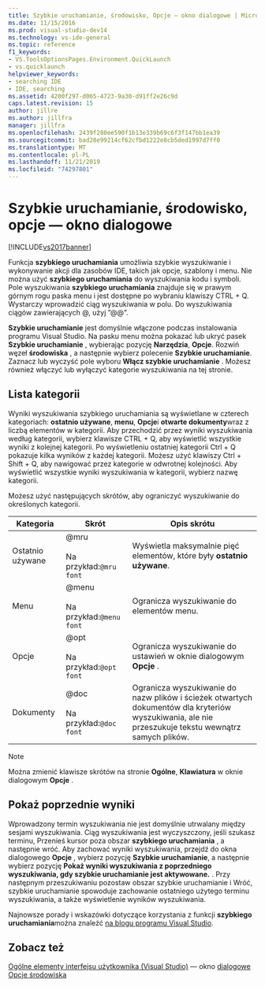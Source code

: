 ```yaml
---
title: Szybkie uruchamianie, środowisko, Opcje — okno dialogowe | Microsoft Docs
ms.date: 11/15/2016
ms.prod: visual-studio-dev14
ms.technology: vs-ide-general
ms.topic: reference
f1_keywords:
- VS.ToolsOptionsPages.Environment.QuickLaunch
- vs.quicklaunch
helpviewer_keywords:
- searching IDE
- IDE, searching
ms.assetid: 4200f297-d065-4723-9a30-d91ff2e26c9d
caps.latest.revision: 15
author: jillre
ms.author: jillfra
manager: jillfra
ms.openlocfilehash: 2439f280ee590f1b13e339b69c6f3f147bb1ea39
ms.sourcegitcommit: bad28e99214cf62cfbd1222e8cb5ded1997d7ff0
ms.translationtype: MT
ms.contentlocale: pl-PL
ms.lasthandoff: 11/21/2019
ms.locfileid: "74297801"
---
```

# <a name="quick-launch-environment-options-dialog-box"></a>Szybkie uruchamianie, środowisko, opcje — okno dialogowe
[!INCLUDE[vs2017banner](../../includes/vs2017banner.md)]

Funkcja **szybkiego uruchamiania** umożliwia szybkie wyszukiwanie i wykonywanie akcji dla zasobów IDE, takich jak opcje, szablony i menu. Nie można użyć **szybkiego uruchamiania** do wyszukiwania kodu i symboli. Pole wyszukiwania **szybkiego uruchamiania** znajduje się w prawym górnym rogu paska menu i jest dostępne po wybraniu klawiszy CTRL + Q. Wystarczy wprowadzić ciąg wyszukiwania w polu. Do wyszukiwania ciągów zawierających @, użyj ”@@”.

 **Szybkie uruchamianie** jest domyślnie włączone podczas instalowania programu Visual Studio. Na pasku menu można pokazać lub ukryć pasek **Szybkie uruchamianie** , wybierając pozycję **Narzędzia**, **Opcje**. Rozwiń węzeł **środowiska** , a następnie wybierz polecenie **Szybkie uruchamianie**. Zaznacz lub wyczyść pole wyboru **Włącz szybkie uruchamianie** . Możesz również włączyć lub wyłączyć kategorie wyszukiwania na tej stronie.

## <a name="category-list"></a>Lista kategorii
 Wyniki wyszukiwania szybkiego uruchamiania są wyświetlane w czterech kategoriach: **ostatnio używane**, **menu**, **Opcje**i **otwarte dokumenty**wraz z liczbą elementów w kategorii. Aby przechodzić przez wyniki wyszukiwania według kategorii, wybierz klawisze CTRL + Q, aby wyświetlić wszystkie wyniki z kolejnej kategorii. Po wyświetleniu ostatniej kategorii Ctrl + Q pokazuje kilka wyników z każdej kategorii. Możesz użyć klawiszy Ctrl + Shift + Q, aby nawigować przez kategorie w odwrotnej kolejności. Aby wyświetlić wszystkie wyniki wyszukiwania w kategorii, wybierz nazwę kategorii.

 Możesz użyć następujących skrótów, aby ograniczyć wyszukiwanie do określonych kategorii.

|Kategoria|Skrót|Opis skrótu|
|--------------|--------------|--------------------------|
|Ostatnio używane|@mru<br /><br /> Na przykład:`@mru font`|Wyświetla maksymalnie pięć elementów, które były **ostatnio używane**.|
|Menu|@menu<br /><br /> Na przykład:`@menu font`|Ogranicza wyszukiwanie do elementów menu.|
|Opcje|@opt<br /><br /> Na przykład:`@opt font`|Ogranicza wyszukiwanie do ustawień w oknie dialogowym **Opcje** .|
|Dokumenty|@doc<br /><br /> Na przykład:`@doc font`|Ogranicza wyszukiwanie do nazw plików i ścieżek otwartych dokumentów dla kryteriów wyszukiwania, ale nie przeszukuje tekstu wewnątrz samych plików.|

> [!NOTE]
> Można zmienić klawisze skrótów na stronie **Ogólne**, **Klawiatura** w oknie dialogowym **Opcje** .

## <a name="show-previous-results"></a>Pokaż poprzednie wyniki
 Wprowadzony termin wyszukiwania nie jest domyślnie utrwalany między sesjami wyszukiwania. Ciąg wyszukiwania jest wyczyszczony, jeśli szukasz terminu, Przenieś kursor poza obszar **szybkiego uruchamiania** , a następnie wróć. Aby zachować wyniki wyszukiwania, przejdź do okna dialogowego **Opcje** , wybierz pozycję **Szybkie uruchamianie**, a następnie wybierz pozycję **Pokaż wyniki wyszukiwania z poprzedniego wyszukiwania, gdy szybkie uruchamianie jest aktywowane.** . Przy następnym przeszukiwaniu pozostaw obszar szybkie uruchamianie i Wróć, szybkie uruchamianie spowoduje zachowanie ostatniego użytego terminu wyszukiwania, a także wyświetlenie wyników wyszukiwania.

 Najnowsze porady i wskazówki dotyczące korzystania z funkcji **szybkiego uruchamiania**można znaleźć [na blogu programu Visual Studio](https://go.microsoft.com/fwlink/?LinkId=236054).

## <a name="see-also"></a>Zobacz też
 [Ogólne elementy interfejsu użytkownika (Visual Studio)](../../ide/reference/general-user-interface-elements-visual-studio.md) — okno [dialogowe Opcje środowiska](../../ide/reference/environment-options-dialog-box.md)
